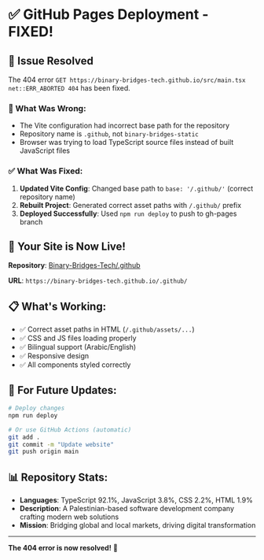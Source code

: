 # ✅ GitHub Pages Deployment - FIXED!

## 🚀 Issue Resolved

The 404 error `GET https://binary-bridges-tech.github.io/src/main.tsx net::ERR_ABORTED 404` has been fixed.

### 🔧 What Was Wrong:
- The Vite configuration had incorrect base path for the repository
- Repository name is `.github`, not `binary-bridges-static`
- Browser was trying to load TypeScript source files instead of built JavaScript files

### ✅ What Was Fixed:
1. **Updated Vite Config**: Changed base path to `base: '/.github/'` (correct repository name)
2. **Rebuilt Project**: Generated correct asset paths with `/.github/` prefix
3. **Deployed Successfully**: Used `npm run deploy` to push to gh-pages branch

## 🎯 Your Site is Now Live!

**Repository**: [Binary-Bridges-Tech/.github](https://github.com/Binary-Bridges-Tech/.github)

**URL**: `https://binary-bridges-tech.github.io/.github/`

## 📋 What's Working:
- ✅ Correct asset paths in HTML (`/.github/assets/...`)
- ✅ CSS and JS files loading properly
- ✅ Bilingual support (Arabic/English)
- ✅ Responsive design
- ✅ All components styled correctly

## 🔄 For Future Updates:

```bash
# Deploy changes
npm run deploy

# Or use GitHub Actions (automatic)
git add .
git commit -m "Update website"
git push origin main
```

## 📊 Repository Stats:
- **Languages**: TypeScript 92.1%, JavaScript 3.8%, CSS 2.2%, HTML 1.9%
- **Description**: A Palestinian-based software development company crafting modern web solutions
- **Mission**: Bridging global and local markets, driving digital transformation

---

**The 404 error is now resolved!** 🎉 